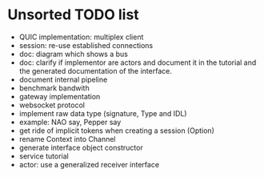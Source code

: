 Unsorted TODO list
==================

- QUIC implementation: multiplex client
- session: re-use established connections
- doc: diagram which shows a bus
- doc: clarify if implementor are actors and document it in the tutorial
  and the generated documentation of the interface.
- document internal pipeline
- benchmark bandwith
- gateway implementation
- websocket protocol
- implement raw data type (signature, Type and IDL)
- example: NAO say, Pepper say
- get ride of implicit tokens when creating a session (Option)
- rename Context into Channel
- generate interface object constructor
- service tutorial
- actor: use a generalized receiver interface
